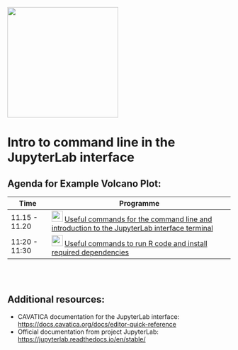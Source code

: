 
<p>
<img src="https://github.com/NIH-NICHD/Elements-of-Style-Workflow-Creation-Maintenance/blob/main/assets/JupyterLabLogoWithName.png"  width="250">
</p>

# Intro to command line in the JupyterLab interface

## Agenda for Example Volcano Plot:

| Time        | Programme       |
| ----------- | --------------------------------------------------------------------------- |
| 11.15 - 11.20 | <img src="https://icon-library.com/images/bash-icon/bash-icon-5.jpg"  width="25">  [Useful commands for the command line and introduction to the JupyterLab interface terminal](https://github.com/NIH-NICHD/Elements-of-Style-Workflow-Creation-Maintenance/blob/main/classes/Running-a-JupyterLab-Notebook/1-using-the-command-line.ipynb) |
| 11:20 - 11:30| <img src="https://www.r-project.org/logo/Rlogo.svg"  width="25">  [Useful commands to run R code and install required dependencies](https://github.com/NIH-NICHD/Elements-of-Style-Workflow-Creation-Maintenance/blob/main/classes/Running-a-JupyterLab-Notebook/2-reading-data-and-plotting-in-R.ipynb)|

<br/><br/>                                                     



## Additional resources:

- CAVATICA documentation for the JupyterLab interface: https://docs.cavatica.org/docs/editor-quick-reference
- Official documentation from project JupyterLab: https://jupyterlab.readthedocs.io/en/stable/ 
